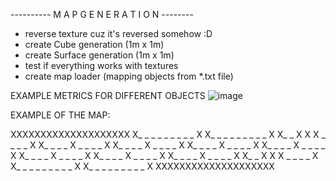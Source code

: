 ---------- M A P   G E N E R A T I O N --------
- reverse texture cuz it's reversed somehow :D
- create Cube generation (1m x 1m)
- create Surface generation (1m x 1m)
- test if everything works with textures 
- create map loader (mapping objects from *.txt file)

EXAMPLE METRICS FOR DIFFERENT OBJECTS
![image](https://github.com/user-attachments/assets/08f051f9-8d91-434e-a946-b63a07423236)

EXAMPLE OF THE MAP:

XXXXXXXXXXXXXXXXXXXX
X_ _ _ _ _ _ _ _ _ X
X_ _ _ _ _ _ _ _ _ X
X_ _ X X X _ _ _ _ X
X_ _ _ _ X _ _ _ _ X
X_ _ _ _ X _ _ _ _ X
X_ _ _ _ X _ _ _ _ X
X_ _ _ _ X _ _ _ _ X
X_ _ _ _ X _ _ _ _ X
X_ _ _ _ X _ _ _ _ X
X_ _ _ _ X _ _ _ _ X
X_ _ X X X _ _ _ _ X
X_ _ _ _ _ _ _ _ _ X
X_ _ _ _ _ _ _ _ _ X
XXXXXXXXXXXXXXXXXXXX
